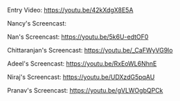 Entry Video: https://youtu.be/42kXdgX8E5A

Nancy's Screencast:

Nan's Screencast: https://youtu.be/5k6U-edtOF0

Chittaranjan's Screencast: https://youtu.be/_CaFWyVG9lo

Adeel's Screencast: https://youtu.be/RxEoWL6NhnE

Niraj's Screencast: https://youtu.be/UDXzdG5pqAU

Pranav's Screencast: https://youtu.be/gVLWOgbQPCk